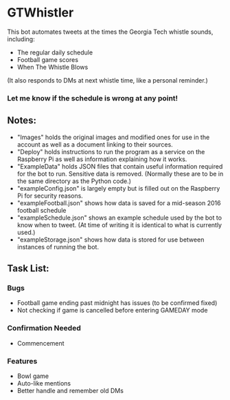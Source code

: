 # GTWhistler #
This bot automates tweets at the times the Georgia Tech whistle sounds, including:
* The regular daily schedule
* Football game scores
* When The Whistle Blows

(It also responds to DMs at next whistle time, like a personal reminder.)

### Let me know if the schedule is wrong at any point! ###

## Notes: ##

* "Images" holds the original images and modified ones for use in the account as well as a document linking to their sources.
* "Deploy" holds instructions to run the program as a service on the Raspberry Pi as well as information explaining how it works.
* "ExampleData" holds JSON files that contain useful information required for the bot to run. Sensitive data is removed. (Normally these are to be in the same directory as the Python code.)
 * "exampleConfig.json" is largely empty but is filled out on the Raspberry Pi for security reasons.
 * "exampleFootball.json" shows how data is saved for a mid-season 2016 football schedule
 * "exampleSchedule.json" shows an example schedule used by the bot to know when to tweet. (At time of writing it is identical to what is currently used.)
 * "exampleStorage.json" shows how data is stored for use between instances of running the bot.

## Task List: ##

### Bugs ###
* Football game ending past midnight has issues (to be confirmed fixed)
* Not checking if game is cancelled before entering GAMEDAY mode

### Confirmation Needed ###
* Commencement

### Features ###
* Bowl game
* Auto-like mentions
* Better handle and remember old DMs
